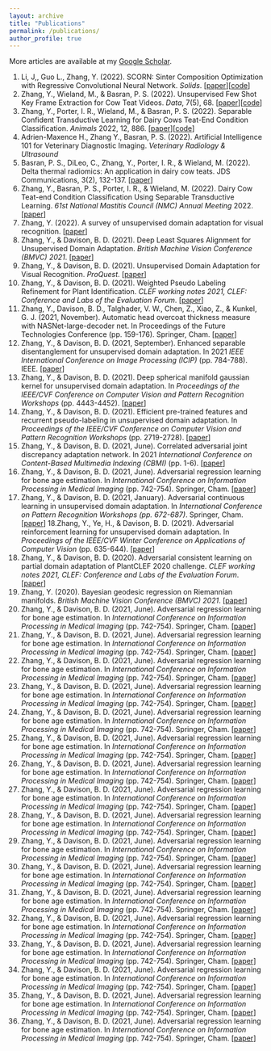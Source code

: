 ```yaml
---
layout: archive
title: "Publications"
permalink: /publications/
author_profile: true
---
```

More articles are available at my [Google Scholar](https://scholar.google.com/citations?user=47ItLM8AAAAJ&hl=en).

1. Li, J,, Guo L., Zhang, Y. (2022). SCORN: Sinter Composition Optimization with Regressive Convolutional Neural Network. <em>Solids</em>. \[[paper](https://github.com/YoushanZhang/YoushanZhang.github.io/blob/master/files/Unsupervised%20Few%20Shot%20Key%20Frame%20Extractionpdf)\]\[[code](https://github.com/YoushanZhang/SCORN)\]
2. Zhang, Y., Wieland, M., & Basran, P. S. (2022). Unsupervised Few Shot Key Frame Extraction for Cow Teat Videos. <em>Data</em>, 7(5), 68. \[[paper](https://github.com/YoushanZhang/YoushanZhang.github.io/blob/master/files/Unsupervised%20Few%20Shot%20Key%20Frame%20Extraction%20for%20Cow%20Teat%20Videos.pdf)\]\[[code](https://github.com/YoushanZhang/UFSKFE)\]
3. Zhang, Y., Porter, I. R., Wieland, M., & Basran, P. S. (2022). Separable Confident Transductive Learning for Dairy Cows Teat-End Condition Classification. <em>Animals</em> 2022, 12, 886. \[[paper](https://github.com/YoushanZhang/YoushanZhang.github.io/blob/master/files/Separable%20Confident%20Transductive%20Learning%20for%20Dairy%20Cows.pdf)\]\[[code](https://github.com/YoushanZhang/SCTL)\]
4. Adrien-Maxence H., Zhang Y., Basran, P. S. (2022). Artificial Intelligence 101 for Veterinary Diagnostic Imaging. <em>Veterinary Radiology & Ultrasound</em>
5. Basran, P. S., DiLeo, C., Zhang, Y., Porter, I. R., & Wieland, M. (2022). Delta thermal radiomics: An application in dairy cow teats. JDS Communications, 3(2), 132-137. \[[paper](https://github.com/YoushanZhang/YoushanZhang.github.io/blob/master/files/Delta%20thermal%20radiomics%20An%20application%20in%20dairy.pdf)\]
6. Zhang, Y., Basran, P. S., Porter, I. R., & Wieland, M. (2022). Dairy Cow Teat-end Condition Classification Using Separable Transductive Learning. <em>61st National Mastitis Council (NMC) Annual Meeting</em> 2022. \[[paper](https://github.com/YoushanZhang/YoushanZhang.github.io/blob/master/files/Dairy%20Cow%20Teat-end%20Condition%20Classification%20Using%20Separable%20Transductive%20Learning.pdf)\]
7. Zhang, Y. (2022). A survey of unsupervised domain adaptation for visual recognition. \[[paper](https://github.com/YoushanZhang/YoushanZhang.github.io/blob/master/files/A%20Survey%20of%20Unsupervised%20Domain%20Adaptation%20for%20Visual%20Recognition.pdf)\]
8. Zhang, Y., & Davison, B. D. (2021). Deep Least Squares Alignment for Unsupervised Domain Adaptation. <em>British Machine Vision Conference (BMVC) 2021</em>. \[[paper](https://github.com/YoushanZhang/YoushanZhang.github.io/blob/master/files/Deep%20Least%20Squares%20Alignment%20for%20UDA.pdf)\]
9. Zhang, Y., & Davison, B. D. (2021). Unsupervised Domain Adaptation for Visual Recognition. <em>ProQuest</em>. \[[paper](https://www.researchgate.net/profile/Youshan-Zhang-2/publication/355886005_Unsupervised_Domain_Adaptation_for_Visual_Recognition/links/618293e93c987366c31fe01c/Unsupervised-Domain-Adaptation-for-Visual-Recognition.pdf)\]
10. Zhang, Y., & Davison, B. D. (2021). Weighted Pseudo Labeling Refinement for Plant Identification. <em>CLEF working notes 2021, CLEF: Conference and Labs of the Evaluation Forum</em>. \[[paper](https://github.com/YoushanZhang/YoushanZhang.github.io/blob/master/files/Weighted_Pseudo_Labeling_Refinement_for_Plant_Identification%20(1).pdf)\]
11. Zhang, Y., Davison, B. D., Talghader, V. W., Chen, Z., Xiao, Z., & Kunkel, G. J. (2021, November). Automatic head overcoat thickness measure with NASNet-large-decoder net. In </em>Proceedings of the Future Technologies Conference</em> (pp. 159-176). Springer, Cham. \[[paper](https://github.com/YoushanZhang/YoushanZhang.github.io/blob/master/files/Automatic%20Head%20Overcoat%20Thickness%20Measure%20with%20NASNet-Large-Decoder%20Net.pdf)\]
12. Zhang, Y., & Davison, B. D. (2021, September). Enhanced separable disentanglement for unsupervised domain adaptation. In 2021 <em>IEEE International Conference on Image Processing (ICIP)</em> (pp. 784-788). IEEE. \[[paper](https://github.com/YoushanZhang/YoushanZhang.github.io/blob/master/files/ENHANCED%20SEPARABLE%20DISENTANGLEMENT%20FOR%20UDA.pdf)\]
13. Zhang, Y., & Davison, B. D. (2021). Deep spherical manifold gaussian kernel for unsupervised domain adaptation. In <em>Proceedings of the IEEE/CVF Conference on Computer Vision and Pattern Recognition Workshops </em> (pp. 4443-4452). \[[paper](https://github.com/YoushanZhang/YoushanZhang.github.io/blob/master/files/Zhang_Deep_Spherical_Manifold_Gaussian_Kernel_for_Unsupervised_Domain_Adaptation_CVPRW_2021_paper.pdf)\]
14. Zhang, Y., & Davison, B. D. (2021). Efficient pre-trained features and recurrent pseudo-labeling in unsupervised domain adaptation. In <em>Proceedings of the IEEE/CVF Conference on Computer Vision and Pattern Recognition Workshops</em> (pp. 2719-2728). \[[paper](https://github.com/YoushanZhang/YoushanZhang.github.io/blob/master/files/Zhang_Efficient_Pre-Trained_Features_and_Recurrent_Pseudo-Labeling_in_Unsupervised_Domain_Adaptation_CVPRW_2021_paper.pdf)\]
15. Zhang, Y., & Davison, B. D. (2021, June). Correlated adversarial joint discrepancy adaptation network. In 2021 <em>International Conference on Content-Based Multimedia Indexing (CBMI)</em> (pp. 1-6). \[[paper](https://github.com/YoushanZhang/YoushanZhang.github.io/blob/master/files/Correlated%20Adversarial%20Joint%20Discrepancy.pdf)\]
16. Zhang, Y., & Davison, B. D. (2021, June). Adversarial regression learning for bone age estimation. In <em>International Conference on Information Processing in Medical Imaging</em> (pp. 742-754). Springer, Cham. \[[paper](https://github.com/YoushanZhang/YoushanZhang.github.io/blob/master/files/Adversarial_Regression_Learning_for_Bone_Age_Estimation_IPMI1.pdf)\]
17. Zhang, Y., & Davison, B. D. (2021, January). Adversarial continuous learning in unsupervised domain adaptation. In <em>International Conference on Pattern Recognition Workshops (pp. 672-687)</em>. Springer, Cham. \[[paper](https://github.com/YoushanZhang/YoushanZhang.github.io/blob/master/files/Adversarial_Continuous_Learning_in_Unsupervised_Domain_Adaptation%20(1).pdf)\]
18.Zhang, Y., Ye, H., & Davison, B. D. (2021). Adversarial reinforcement learning for unsupervised domain adaptation. In <em>Proceedings of the IEEE/CVF Winter Conference on Applications of Computer Vision</em> (pp. 635-644). \[[paper](https://github.com/YoushanZhang/YoushanZhang.github.io/blob/master/files/Zhang_Adversarial_Reinforcement_Learning_for_Unsupervised_Domain_Adaptation_WACV_2021_paper.pdf)\]
19. Zhang, Y., & Davison, B. D. (2020). Adversarial consistent learning on partial domain adaptation of PlantCLEF 2020 challenge. <em>CLEF working notes 2021, CLEF: Conference and Labs of the Evaluation Forum</em>. \[[paper](https://github.com/YoushanZhang/YoushanZhang.github.io/blob/master/files/Adversarial_Consistent_Learning_on_Partial_Domain_.pdf)\]
20. Zhang, Y. (2020). Bayesian geodesic regression on Riemannian manifolds. <em>British Machine Vision Conference (BMVC) 2021</em>. \[[paper](https://github.com/YoushanZhang/YoushanZhang.github.io/blob/master/files/Bayesian%20Geodesic%20Regression%20on.pdf)\]
21. Zhang, Y., & Davison, B. D. (2021, June). Adversarial regression learning for bone age estimation. In <em>International Conference on Information Processing in Medical Imaging</em> (pp. 742-754). Springer, Cham. \[[paper](https://github.com/YoushanZhang/YoushanZhang.github.io/blob/master/files/Adversarial_Regression_Learning_for_Bone_Age_Estimation_IPMI1.pdf)\]
22. Zhang, Y., & Davison, B. D. (2021, June). Adversarial regression learning for bone age estimation. In <em>International Conference on Information Processing in Medical Imaging</em> (pp. 742-754). Springer, Cham. \[[paper](https://github.com/YoushanZhang/YoushanZhang.github.io/blob/master/files/Adversarial_Regression_Learning_for_Bone_Age_Estimation_IPMI1.pdf)\]
23. Zhang, Y., & Davison, B. D. (2021, June). Adversarial regression learning for bone age estimation. In <em>International Conference on Information Processing in Medical Imaging</em> (pp. 742-754). Springer, Cham. \[[paper](https://github.com/YoushanZhang/YoushanZhang.github.io/blob/master/files/Adversarial_Regression_Learning_for_Bone_Age_Estimation_IPMI1.pdf)\]
24. Zhang, Y., & Davison, B. D. (2021, June). Adversarial regression learning for bone age estimation. In <em>International Conference on Information Processing in Medical Imaging</em> (pp. 742-754). Springer, Cham. \[[paper](https://github.com/YoushanZhang/YoushanZhang.github.io/blob/master/files/Adversarial_Regression_Learning_for_Bone_Age_Estimation_IPMI1.pdf)\]
25. Zhang, Y., & Davison, B. D. (2021, June). Adversarial regression learning for bone age estimation. In <em>International Conference on Information Processing in Medical Imaging</em> (pp. 742-754). Springer, Cham. \[[paper](https://github.com/YoushanZhang/YoushanZhang.github.io/blob/master/files/Adversarial_Regression_Learning_for_Bone_Age_Estimation_IPMI1.pdf)\]
26. Zhang, Y., & Davison, B. D. (2021, June). Adversarial regression learning for bone age estimation. In <em>International Conference on Information Processing in Medical Imaging</em> (pp. 742-754). Springer, Cham. \[[paper](https://github.com/YoushanZhang/YoushanZhang.github.io/blob/master/files/Adversarial_Regression_Learning_for_Bone_Age_Estimation_IPMI1.pdf)\]
27. Zhang, Y., & Davison, B. D. (2021, June). Adversarial regression learning for bone age estimation. In <em>International Conference on Information Processing in Medical Imaging</em> (pp. 742-754). Springer, Cham. \[[paper](https://github.com/YoushanZhang/YoushanZhang.github.io/blob/master/files/Adversarial_Regression_Learning_for_Bone_Age_Estimation_IPMI1.pdf)\]
28. Zhang, Y., & Davison, B. D. (2021, June). Adversarial regression learning for bone age estimation. In <em>International Conference on Information Processing in Medical Imaging</em> (pp. 742-754). Springer, Cham. \[[paper](https://github.com/YoushanZhang/YoushanZhang.github.io/blob/master/files/Adversarial_Regression_Learning_for_Bone_Age_Estimation_IPMI1.pdf)\]
29. Zhang, Y., & Davison, B. D. (2021, June). Adversarial regression learning for bone age estimation. In <em>International Conference on Information Processing in Medical Imaging</em> (pp. 742-754). Springer, Cham. \[[paper](https://github.com/YoushanZhang/YoushanZhang.github.io/blob/master/files/Adversarial_Regression_Learning_for_Bone_Age_Estimation_IPMI1.pdf)\]
30. Zhang, Y., & Davison, B. D. (2021, June). Adversarial regression learning for bone age estimation. In <em>International Conference on Information Processing in Medical Imaging</em> (pp. 742-754). Springer, Cham. \[[paper](https://github.com/YoushanZhang/YoushanZhang.github.io/blob/master/files/Adversarial_Regression_Learning_for_Bone_Age_Estimation_IPMI1.pdf)\]
31. Zhang, Y., & Davison, B. D. (2021, June). Adversarial regression learning for bone age estimation. In <em>International Conference on Information Processing in Medical Imaging</em> (pp. 742-754). Springer, Cham. \[[paper](https://github.com/YoushanZhang/YoushanZhang.github.io/blob/master/files/Adversarial_Regression_Learning_for_Bone_Age_Estimation_IPMI1.pdf)\]
32. Zhang, Y., & Davison, B. D. (2021, June). Adversarial regression learning for bone age estimation. In <em>International Conference on Information Processing in Medical Imaging</em> (pp. 742-754). Springer, Cham. \[[paper](https://github.com/YoushanZhang/YoushanZhang.github.io/blob/master/files/Adversarial_Regression_Learning_for_Bone_Age_Estimation_IPMI1.pdf)\]
33. Zhang, Y., & Davison, B. D. (2021, June). Adversarial regression learning for bone age estimation. In <em>International Conference on Information Processing in Medical Imaging</em> (pp. 742-754). Springer, Cham. \[[paper](https://github.com/YoushanZhang/YoushanZhang.github.io/blob/master/files/Adversarial_Regression_Learning_for_Bone_Age_Estimation_IPMI1.pdf)\]
34. Zhang, Y., & Davison, B. D. (2021, June). Adversarial regression learning for bone age estimation. In <em>International Conference on Information Processing in Medical Imaging</em> (pp. 742-754). Springer, Cham. \[[paper](https://github.com/YoushanZhang/YoushanZhang.github.io/blob/master/files/Adversarial_Regression_Learning_for_Bone_Age_Estimation_IPMI1.pdf)\]
35. Zhang, Y., & Davison, B. D. (2021, June). Adversarial regression learning for bone age estimation. In <em>International Conference on Information Processing in Medical Imaging</em> (pp. 742-754). Springer, Cham. \[[paper](https://github.com/YoushanZhang/YoushanZhang.github.io/blob/master/files/Adversarial_Regression_Learning_for_Bone_Age_Estimation_IPMI1.pdf)\]
36. Zhang, Y., & Davison, B. D. (2021, June). Adversarial regression learning for bone age estimation. In <em>International Conference on Information Processing in Medical Imaging</em> (pp. 742-754). Springer, Cham. \[[paper](https://github.com/YoushanZhang/YoushanZhang.github.io/blob/master/files/Adversarial_Regression_Learning_for_Bone_Age_Estimation_IPMI1.pdf)\]
37. Zhang, Y., & Davison, B. D. (2021, June). Adversarial regression learning for bone age estimation. In <em>International Conference on Information Processing in Medical Imaging</em> (pp. 742-754). Springer, Cham. \[[paper](https://github.com/YoushanZhang/YoushanZhang.github.io/blob/master/files/Adversarial_Regression_Learning_for_Bone_Age_Estimation_IPMI1.pdf)\]










<!--  {% if author.googlescholar %}
  You can also find my articles on <u><a href="{{author.googlescholar}}">[my Google Scholar profile](https://scholar.google.com/citations?user=47ItLM8AAAAJ&hl=en)</a>.</u>
{% endif %}

{% include base_path %}

{% for post in site.publications reversed %}
  {% include archive-single.html %}
{% endfor %}
--> 
